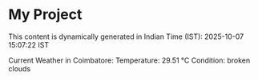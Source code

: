 # My Project

This content is dynamically generated in Indian Time (IST): 2025-10-07 15:07:22 IST


Current Weather in Coimbatore:
Temperature: 29.51 °C
Condition: broken clouds
